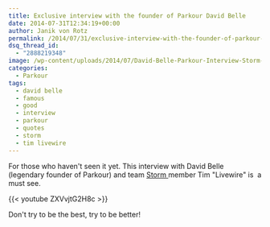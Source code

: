 ```yaml
---
title: Exclusive interview with the founder of Parkour David Belle
date: 2014-07-31T12:34:19+00:00
author: Janik von Rotz
permalink: /2014/07/31/exclusive-interview-with-the-founder-of-parkour-david-belle/
dsq_thread_id:
  - "2888219348"
image: /wp-content/uploads/2014/07/David-Belle-Parkour-Interview-Storm-e1406862037302.png
categories:
  - Parkour
tags:
  - david belle
  - famous
  - good
  - interview
  - parkour
  - quotes
  - storm
  - tim livewire
---
```

For those who haven't seen it yet. This interview with David Belle (legendary founder of Parkour) and team <a href="http://www.stormfreerun.com/">Storm </a>member Tim "Livewire" is  a must see.
<!--more-->

{{< youtube ZXVvjtG2H8c >}}

Don't try to be the best, try to be better!